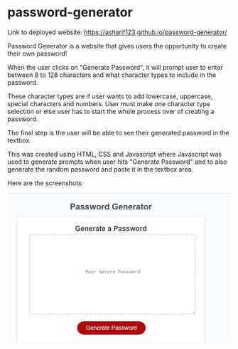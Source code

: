 # password-generator

Link to deployed website: https://asharif123.github.io/password-generator/

Password Generator is a website that gives users the opportunity to create their own password!

When the user clicks on "Generate Password", it will prompt user to enter between 8 to 128 characters and what character types to include in the password.

These character types are if user wants to add lowercase, uppercase, special characters and numbers. User must make one character type selection or else user has to start the whole process over of creating a password.

The final step is the user will be able to see their generated password in the textbox.

This was created using HTML, CSS and Javascript where Javascript was used to generate prompts when user hits "Generate Password" and to also generate the random password and paste it in the textbox area.

Here are the screenshots:

![alt-text](./images/main-website.JPG "main website")

